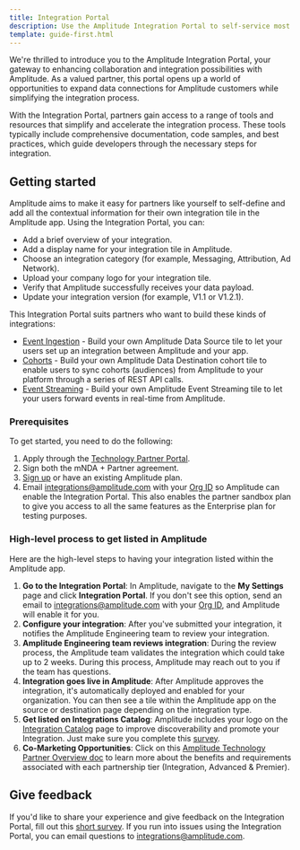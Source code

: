 ```yaml
---
title: Integration Portal
description: Use the Amplitude Integration Portal to self-service most aspects of integrating your product with Amplitude. 
template: guide-first.html
---
```


We're thrilled to introduce you to the Amplitude Integration Portal, your gateway to enhancing collaboration and integration possibilities with Amplitude. As a valued partner, this portal opens up a world of opportunities to expand data connections for Amplitude customers while simplifying the integration process. 

With the Integration Portal, partners gain access to a range of tools and resources that simplify and accelerate the integration process. These tools typically include comprehensive documentation, code samples, and best practices, which guide developers through the necessary steps for integration.

## Getting started 

Amplitude aims to make it easy for partners like yourself to self-define and add all the contextual information for their own integration tile in the Amplitude app. Using the Integration Portal, you can:

- Add a brief overview of your integration.
- Add a display name for your integration tile in Amplitude.
- Choose an integration category (for example, Messaging, Attribution, Ad Network).
- Upload your company logo for your integration tile.
- Verify that Amplitude successfully receives your data payload.
- Update your integration version (for example, V1.1 or V1.2.1).

This Integration Portal suits partners who want to build these kinds of integrations:

- [Event Ingestion](../event-ingestion-integration-guide) - Build your own Amplitude Data Source tile to let your users set up an integration between Amplitude and your app.
- [Cohorts](../cohort-integration-guide) - Build your own Amplitude Data Destination cohort tile to enable users to sync cohorts (audiences) from Amplitude to your platform through a series of REST API calls.
- [Event Streaming](../event-streaming-integration-guide) - Build your own Amplitude Event Streaming tile to let your users forward events in real-time from Amplitude. 

### Prerequisites 

To get started, you need to do the following:

1. Apply through the [Technology Partner Portal](https://info.amplitude.com/technology-partners).
2. Sign both the mNDA + Partner agreement.
3. [Sign up](https://amplitude.com/get-started) or have an existing Amplitude plan.
4. Email integrations@amplitude.com with your [Org ID](https://help.amplitude.com/hc/en-us/articles/235649848-The-Settings-page) so Amplitude can enable the Integration Portal. This also enables the partner sandbox plan to give you access to all the same features as the Enterprise plan for testing purposes.

### High-level process to get listed in Amplitude

Here are the high-level steps to having your integration listed within the Amplitude app. 

1. **Go to the Integration Portal**: In Amplitude, navigate to the **My Settings** page and click **Integration Portal**. If you don't see this option, send an email to integrations@amplitude.com with your [Org ID](https://help.amplitude.com/hc/en-us/articles/235649848-The-Settings-page), and Amplitude will enable it for you.
2. **Configure your integration**: After you've submitted your integration, it notifies the Amplitude Engineering team to review your integration.
3. **Amplitude Engineering team reviews integration**: During the review process, the Amplitude team validates the integration which could take up to 2 weeks. During this process, Amplitude may reach out to you if the team has questions.
4. **Integration goes live in Amplitude**: After Amplitude approves the integration, it's automatically deployed and enabled for your organization. You can then see a tile within the Amplitude app on the source or destination page depending on the integration type.
5. **Get listed on Integrations Catalog**: Amplitude includes your logo on the [Integration Catalog](https://amplitude.com/integrations) page to improve discoverability and promote your Integration. Just make sure you complete this [survey](https://docs.google.com/forms/d/e/1FAIpQLSc-fQrCQsV48V46QroyjEonKkn02PXmwhsVEKguES9M-la7CQ/viewform).
6. **Co-Marketing Opportunities**: Click on this [Amplitude Technology Partner Overview doc](https://info.amplitude.com/rs/138-CDN-550/images/Amplitude_Tech_Partner_Overview.pdf) to learn more about the benefits and requirements associated with each partnership tier (Integration, Advanced & Premier). 

## Give feedback

If you'd like to share your experience and give feedback on the Integration Portal, fill out this [short survey](https://docs.google.com/forms/d/e/1FAIpQLScdj-pbOK5EbItwBNgF7KF9pBjeJZNzXNkqZ1ARJLm-Z3q1_Q/viewform?usp=sf_link). If you run into issues using the Integration Portal, you can email questions to <integrations@amplitude.com>.

<!-- vale on-->
